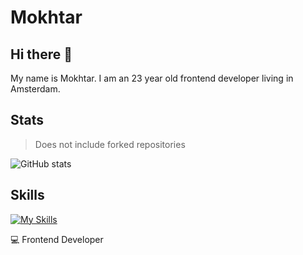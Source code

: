 
# Mokhtar
## Hi there 👋

My name is Mokhtar. I am an 23 year old frontend developer living in Amsterdam. 

## Stats
>Does not include forked repositories

![GitHub stats](https://github-readme-stats.vercel.app/api?username=MokhtarAkle&theme=tokyonight\&include_all_commits=true&show_icons=true)


## Skills
[![My Skills](https://skillicons.dev/icons?i=html,css,js,nextjs,svelte&perline=6)](https://skillicons.dev)


💻 Frontend Developer
